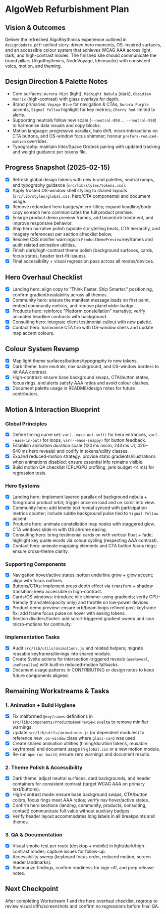 # AlgoWeb Refurbishment Plan

## Vision & Outcomes
Deliver the refreshed AlgoRhythmics experience outlined in `designUpdate.pdf`: unified story-driven hero moments, OS-inspired surfaces, and an accessible colour system that achieves WCAG AAA across light, dark, and high-contrast modes. The finished site should communicate the brand pillars (AlgoRhythmics, NodeVoyage, Ideonautix) with consistent voice, motion, and theming.

## Design Direction & Palette Notes
- Core surfaces: `Aurora Mist` (light), `Midnight Nebula` (dark), `Obsidian Matrix` (high-contrast) with glass overlays for depth.
- Brand primaries: `Voyage Blue` for navigation & CTAs, `Aurora Purple` accents, `Signal Yellow` highlight for key metrics; `Cherry Red` limited to alerts.
- Supporting neutrals follow new scale (`--neutral-050` … `--neutral-950`) to harmonise data visuals and copy blocks.
- Motion language: progressive parallax, halo drift, micro-interactions on CTA buttons, and OS-window focus shimmer; honour `prefers-reduced-motion` overrides.
- Typography: maintain Inter/Space Grotesk pairing with updated tracking and weight guidance per tokens file.

## Progress Snapshot (2025-02-15)
- [x] Refresh global design tokens with new brand palettes, neutral ramps, and typography guidance (`src/lib/styles/tokens.css`).
- [x] Apply frosted OS-window shell styling to shared layouts (`src/lib/styles/global.css`, hero/CTA components) and document usage.
- [x] Remove redundant hero badges/micro-titles; expand headline/body copy so each hero communicates the full product promise.
- [x] Enlarge product demo preview frames, add beam/orb treatment, and improve responsive behavior.
- [x] Ship hero narrative polish (update storytelling beats, CTA hierarchy, and imagery references) per section checklist below.
- [x] Resolve CSS minifier warnings in `ProductDemoPreview` keyframes and audit related animation utilities.
- [x] Finish dark/high-contrast theme polish (background surfaces, cards, focus states, header text-fit issues).
- [x] Final accessibility + visual regression pass across all modes/devices.

## Hero Overhaul Checklist
- [x] Landing hero: align copy to "Think Faster. Ship Smarter." positioning, confirm gradient/readability across all themes.
- [x] Community hero: ensure the manifest message loads on first paint, embed community metrics, and remove placeholder badge.
- [x] Products hero: reinforce "Platform constellation" narrative; verify animated headline contrasts with background.
- [x] Consulting hero: integrate client testimonial callout with new palette.
- [x] Contact hero: harmonise CTA trio with OS-window shells and update map accent colours.

## Colour System Revamp
- [x] Map light theme surfaces/buttons/typography to new tokens.
- [x] Dark theme: tune neutrals, nav background, and OS-window borders to hit AAA contrast.
- [x] High-contrast: ensure base background swaps, CTA/button states, focus rings, and alerts satisfy AAA ratios and avoid colour clashes.
- [x] Document palette usage in README/design notes for future contributors.

## Motion & Interaction Blueprint
### Global Principles
- [x] Define timing curve set: `var(--ease-out-soft)` for hero entrances, `var(--ease-in-out)` for loops, `var(--ease-snappy)` for button feedback.
- [x] Establish animation duration scale (120 ms micro, 240 ms UI, 420–640 ms hero reveals) and codify in tokens/utility classes.
- [x] Expand reduced-motion strategy: provide static gradients/illustrations when animations disabled; ensure essential info remains visible.
- [x] Build motion QA checklist (CPU/GPU profiling, jank budget <4 ms) for regression tests.

### Hero Systems
- [x] Landing hero: implement layered parallax of background nebula + foreground product orbit; trigger once on load and on scroll into view.
- [x] Community hero: add kinetic text reveal synced with participation metrics counter; include subtle background pulse tied to `Signal Yellow` accent.
- [x] Products hero: animate constellation map nodes with staggered glow, CTA windows slide-in with OS chrome easing.
- [x] Consulting hero: bring testimonial cards on with vertical float + fade; highlight key quote words via colour cycling (respecting AAA contrast).
- [x] Contact hero: animate map/ping elements and CTA button focus rings; ensure cross-theme clarity.

### Supporting Components
- [x] Navigation hover/active states: soften underline grow + glow accent; align with focus outlines.
- [x] Buttons/CTAs: implement press depth effect via `transform` + shadow transition; keep accessible in high-contrast.
- [x] Cards/OS windows: introduce idle shimmer using gradients; verify GPU-friendly (translate/opacity only) and throttle on low-power devices.
- [x] Product demo preview: ensure orb/beam loops refined post-keyframe fix; add frame focus pulse on hover with easing tokens.
- [x] Section dividers/footer: add scroll-triggered gradient sweep and icon micro-motions for continuity.

### Implementation Tasks
- [x] Audit `src/lib/utils/animations.js` and related helpers; migrate reusable keyframes/timings into shared module.
- [x] Create Svelte actions for intersection-triggered reveals (`useReveal`, `useParallax`) with built-in reduced-motion fallbacks.
- [x] Document usage patterns in CONTRIBUTING or design notes to keep future components aligned.

## Remaining Workstreams & Tasks

### 1. Animation + Build Hygiene
- [x] Fix malformed `@keyframes` definitions in `src/lib/components/ProductDemoPreview.svelte` to remove minifier warnings.
- [x] Update `src/lib/utils/animations.js` (or dependent modules) to reference new `.os-window` class where `glass-card` was used.
- [x] Create shared animation utilities (timing/duration tokens, reusable keyframes) and document usage in `global.css` or a new motion module.
- [x] Re-run `npm run build`; ensure zero warnings and document results.

### 2. Theme Polish & Accessibility
- [x] Dark theme: adjust neutral surfaces, card backgrounds, and header containers for consistent contrast (target WCAG AAA on primary text/buttons).
- [x] High-contrast mode: ensure base background swaps, CTA/button colors, focus rings meet AAA ratios; verify nav hover/active states.
- [x] Confirm hero sections (landing, community, products, consulting, contact) communicate full value without auxiliary badges.
- [x] Verify header layout accommodates long labels in all breakpoints and themes.

### 3. QA & Documentation
- [x] Visual smoke test per route (desktop + mobile) in light/dark/high-contrast modes; capture issues for follow-up.
- [x] Accessibility sweep (keyboard focus order, reduced motion, screen reader landmarks).
- [x] Summarize findings, confirm readiness for sign-off, and prep release notes.

## Next Checkpoint
After completing Workstream 1 and the hero overhaul checklist, regroup to review visual diffs/screenshots and confirm no regressions before final QA.
